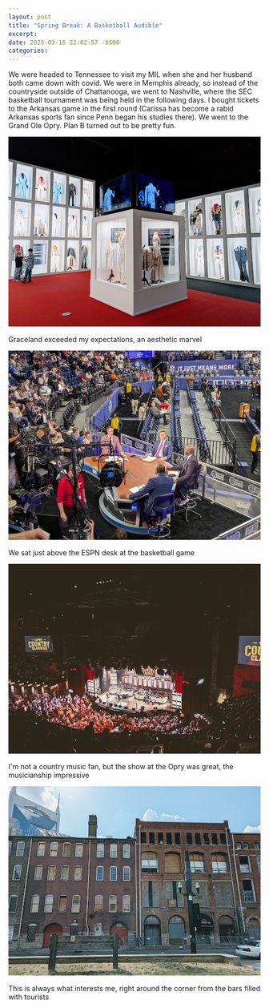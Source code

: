```yaml
---
layout: post
title: "Spring Break: A Basketball Audible"
excerpt: 
date: 2025-03-16 22:02:57 -0500
categories: 
---
```


We were headed to Tennessee to visit my MIL when she and her husband both came down with covid. We were in Memphis already, so instead of the countryside outside of Chattanooga, we went to Nashville, where the SEC basketball tournament was being held in the following days. I bought tickets to the Arkansas game in the first round (Carissa has become a rabid Arkansas sports fan since Penn began his studies there). We went to the Grand Ole Opry. Plan B turned out to be pretty fun.

![](/assets/2025/03/graceland.jpg)
<p class="caption" markdown="1">Graceland exceeded my expectations, an aesthetic marvel</p>

![](/assets/2025/03/basketball.jpg)
<p class="caption" markdown="1">We sat just above the ESPN desk at the basketball game</p>

![](/assets/2025/03/opre.jpg)
<p class="caption" markdown="1">I'm not a country music fan, but the show at the Opry was great, the musicianship impressive</p>

![](/assets/2025/03/nashville.jpg)
<p class="caption" markdown="1">This is always what interests me, right around the corner from the bars filled with tourists</p>
